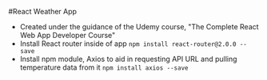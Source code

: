 #React Weather App

* Created under the guidance of the Udemy course, "The Complete React Web App Developer Course"
* Install React router inside of app
`npm install react-router@2.0.0 --save`
* Install npm module, Axios to aid in requesting API URL and pulling temperature data from it
`npm install axios --save`
